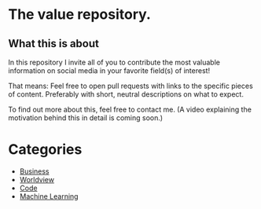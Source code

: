 # The value repository.

## What this is about

In this repository I invite all of you to contribute the most valuable
information on social media in your favorite field(s) of interest!

That means: Feel free to open pull requests with links to the specific
pieces of content. Preferably with short, neutral descriptions on what
to expect.

To find out more about this, feel free to contact me. (A video
explaining the motivation behind this in detail is coming soon.)

# Categories
- [Business](/business/readme.md)
- [Worldview](/worldview/readme.md)
- [Code](/code/readme.md)
- [Machine Learning](/machine-learning/readme.md)
